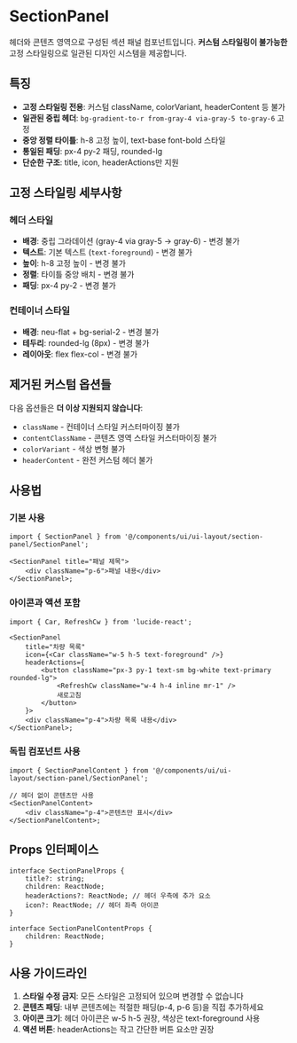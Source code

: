 # SectionPanel

헤더와 콘텐츠 영역으로 구성된 섹션 패널 컴포넌트입니다. **커스텀 스타일링이 불가능한** 고정 스타일링으로 일관된 디자인 시스템을 제공합니다.

## 특징

- **고정 스타일링 전용**: 커스텀 className, colorVariant, headerContent 등 불가
- **일관된 중립 헤더**: `bg-gradient-to-r from-gray-4 via-gray-5 to-gray-6` 고정
- **중앙 정렬 타이틀**: h-8 고정 높이, text-base font-bold 스타일
- **통일된 패딩**: px-4 py-2 패딩, rounded-lg
- **단순한 구조**: title, icon, headerActions만 지원

## 고정 스타일링 세부사항

### 헤더 스타일

- **배경**: 중립 그라데이션 (gray-4 via gray-5 → gray-6) - 변경 불가
- **텍스트**: 기본 텍스트 (`text-foreground`) - 변경 불가
- **높이**: h-8 고정 높이 - 변경 불가
- **정렬**: 타이틀 중앙 배치 - 변경 불가
- **패딩**: px-4 py-2 - 변경 불가

### 컨테이너 스타일

- **배경**: neu-flat + bg-serial-2 - 변경 불가
- **테두리**: rounded-lg (8px) - 변경 불가
- **레이아웃**: flex flex-col - 변경 불가

## 제거된 커스텀 옵션들

다음 옵션들은 **더 이상 지원되지 않습니다**:

- `className` - 컨테이너 스타일 커스터마이징 불가
- `contentClassName` - 콘텐츠 영역 스타일 커스터마이징 불가
- `colorVariant` - 색상 변형 불가
- `headerContent` - 완전 커스텀 헤더 불가

## 사용법

### 기본 사용

```tsx
import { SectionPanel } from '@/components/ui/ui-layout/section-panel/SectionPanel';

<SectionPanel title="패널 제목">
	<div className="p-6">패널 내용</div>
</SectionPanel>;
```

### 아이콘과 액션 포함

```tsx
import { Car, RefreshCw } from 'lucide-react';

<SectionPanel
	title="차량 목록"
	icon={<Car className="w-5 h-5 text-foreground" />}
	headerActions={
		<button className="px-3 py-1 text-sm bg-white text-primary rounded-lg">
			<RefreshCw className="w-4 h-4 inline mr-1" />
			새로고침
		</button>
	}>
	<div className="p-4">차량 목록 내용</div>
</SectionPanel>;
```

### 독립 컴포넌트 사용

```tsx
import { SectionPanelContent } from '@/components/ui/ui-layout/section-panel/SectionPanel';

// 헤더 없이 콘텐츠만 사용
<SectionPanelContent>
	<div className="p-4">콘텐츠만 표시</div>
</SectionPanelContent>;
```

## Props 인터페이스

```tsx
interface SectionPanelProps {
	title?: string;
	children: ReactNode;
	headerActions?: ReactNode; // 헤더 우측에 추가 요소
	icon?: ReactNode; // 헤더 좌측 아이콘
}

interface SectionPanelContentProps {
	children: ReactNode;
}
```

## 사용 가이드라인

1. **스타일 수정 금지**: 모든 스타일은 고정되어 있으며 변경할 수 없습니다
2. **콘텐츠 패딩**: 내부 콘텐츠에는 적절한 패딩(p-4, p-6 등)을 직접 추가하세요
3. **아이콘 크기**: 헤더 아이콘은 w-5 h-5 권장, 색상은 text-foreground 사용
4. **액션 버튼**: headerActions는 작고 간단한 버튼 요소만 권장
